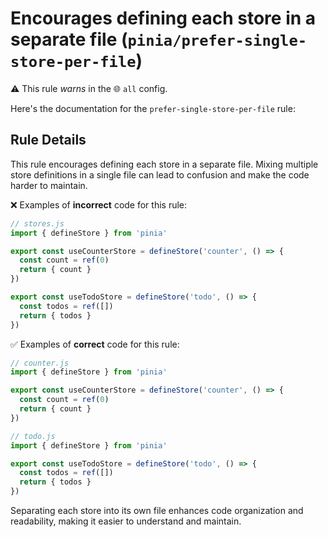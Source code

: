# Encourages defining each store in a separate file (`pinia/prefer-single-store-per-file`)

⚠️ This rule _warns_ in the 🌐 `all` config.

<!-- end auto-generated rule header -->

Here's the documentation for the `prefer-single-store-per-file` rule:

## Rule Details

This rule encourages defining each store in a separate file. Mixing multiple store definitions in a single file can lead to confusion and make the code harder to maintain.

❌ Examples of **incorrect** code for this rule:

```js
// stores.js
import { defineStore } from 'pinia'

export const useCounterStore = defineStore('counter', () => {
  const count = ref(0)
  return { count }
})

export const useTodoStore = defineStore('todo', () => {
  const todos = ref([])
  return { todos }
})
```

✅ Examples of **correct** code for this rule:

```js
// counter.js
import { defineStore } from 'pinia'

export const useCounterStore = defineStore('counter', () => {
  const count = ref(0)
  return { count }
})
```

```js
// todo.js
import { defineStore } from 'pinia'

export const useTodoStore = defineStore('todo', () => {
  const todos = ref([])
  return { todos }
})
```

Separating each store into its own file enhances code organization and readability, making it easier to understand and maintain.